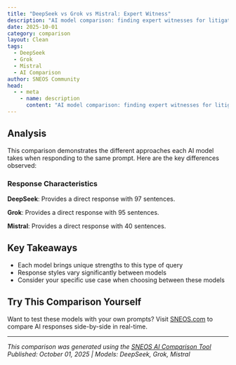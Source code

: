 ```yaml
---
title: "DeepSeek vs Grok vs Mistral: Expert Witness"
description: "AI model comparison: finding expert witnesses for litigation..."
date: 2025-10-01
category: comparison
layout: Clean
tags:
  - DeepSeek
  - Grok
  - Mistral
  - AI Comparison
author: SNEOS Community
head:
  - - meta
    - name: description
      content: "AI model comparison: finding expert witnesses for litigation..."
---
```


<ChatComparison
  title="DeepSeek vs Grok vs Mistral: Expert Witness"
  prompt="finding expert witnesses for litigation"
  :responses='{
    "DeepSeek": "Of course. Finding the right expert witness is a critical step in litigation strategy. A well-qualified, credible, and effective expert can make the difference between winning and losing a case.\n\nHere is a comprehensive guide to finding expert witnesses for litigation, broken down into methods, best practices, and key considerations.\n\n---\n\n### **Method 1: Expert Witness Firms \u0026 Directories (Most Common)**\n\nThese are specialized companies that maintain vast databases of pre-vetted experts across thousands of specialties.\n\n**How it Works:** You provide the firm with your case details, and they match you with several potential candidates from their network.\n\n**Top-Tier Firms (Full-Service):**\n*   **Seavert:** Known for high-stakes corporate and complex litigation. They are very selective and handle the entire vetting process.\n*   **The Expert Institute:** One of the largest and most well-known. They offer a matching service and provide detailed profiles and CVs.\n*   **Round Table Group:** Another major player with a extensive network of experts across all fields.\n\n**Large Online Directories:**\n*   **JurisPro:** A directory where experts post their own profiles. You can search by specialty and contact them directly.\n*   **ALM Experts (formerly Law.com):** A comprehensive directory with expert profiles, articles, and verdicts.\n*   **TASA (Technical Advisory Service for Attorneys):** Has been connecting attorneys with experts for decades.\n\n**Pros:**\n*   **Speed \u0026 Convenience:** Quickly access a large pool of vetted candidates.\n*   **Specialization:** Find experts for highly niche fields (e.g., \u0022the biomechanics of rollover car accidents\u0022).\n*   **Pre-Screened:** Many firms pre-vet for qualifications and previous testimony experience.\n\n**Cons:**\n*   **Cost:** These services are expensive. The expert\u0027s fee is separate from the finder\u0027s fee or subscription cost.\n*   **Less Direct Control:** You are relying on the firm\u0027s matching algorithm and network.\n\n---\n\n### **Method 2: Professional \u0026 Academic Networks**\n\nLeveraging existing professional relationships can yield highly qualified and trusted experts.\n\n**How it Works:**\n*   **University Professors:** Contact departments relevant to your case (e.g., Engineering, Economics, Medicine, Computer Science). Look for professors who consult on the side or have practical industry experience.\n*   **Professional Associations:** Most fields have associations (e.g., American Academy of Forensic Sciences, American College of Surgeons, American Institute of CPAs). Many have \u0022expert witness\u0022 referral services or directories for their members.\n*   **Your Own Network:** Ask colleagues in your law firm or bar association. A personal recommendation is often the most reliable source.\n\n**Pros:**\n*   **Credibility:** A professor from a top university carries immense weight with a jury.\n*   **Potentially Lower Cost:** Academics may have lower hourly rates than full-time professional testifying experts.\n*   **Deep Expertise:** You get a true subject-matter expert.\n\n**Cons:**\n*   **Time-Consuming:** Requires significant research and outreach.\n*   **May Lack Testimony Experience:** Academics are brilliant in their field but may be poor communicators or unfamiliar with the demands of litigation and cross-examination.\n*   **Availability:** They may have teaching and research commitments that limit their availability.\n\n---\n\n### **Method 3: Published Authors \u0026 Industry Professionals**\n\nExperts are often those who have written the book on the subject.\n\n**How it Works:**\n*   **Search Scholarly Databases:** Use Google Scholar, PubMed, or Westlaw/LexisNexis to find articles and books on the specific topic of your case. The author is a potential expert.\n*   **Industry Conferences:** Speakers at major industry conferences are recognized leaders in their field.\n*   **LinkedIn:** A powerful tool for searching professionals by job title, company, and skills. Look for those who list \u0022expert witness\u0022 in their profile.\n\n**Pros:**\n*   **Built-in Credibility:** An author or keynote speaker is automatically seen as an authority.\n*   **Direct Contact:** You can contact them directly without a middleman.\n*   **Current Industry Knowledge:** Industry professionals are on the cutting edge of practice, not just theory.\n\n**Cons:**\n*   **May Be Aligned with the Opposition:** A leading author might have already consulted for the other side or have views that don\u0027t support your theory of the case.\n*   **Conflict Checks:** Requires thorough vetting for conflicts of interest.\n\n---\n\n### **The Vetting Process: Once You Have a Candidate**\n\nFinding a name is just the first step. Rigorous vetting is essential.\n\n1.  **Initial Screening:**\n    *   **CV/Resume:** Scrutinize their education, publications, professional licenses, and relevant experience.\n    *   **Are they \u0022The\u0022 expert or \u0022An\u0022 expert?** Is their expertise a perfect match for your specific issue?\n\n2.  **Conflict Check:**\n    *   Formally request they run a conflict check against all parties and law firms involved in the case.\n\n3.  **The Preliminary Phone Call:**\n    *   Discuss the general nature of the case (without revealing privileged information).\n    *   Gauge their communication skills. Are they able to explain complex topics simply?\n    *   Ask about their testimony experience (depositions, trial).\n    *   Discuss their availability and fee structure.\n\n4.  **Deep-Dive Vetting:**\n    *   **Review Prior Testimony:** Use services like **Daubert Tracker** or search court records to find transcripts of their past depositions and trial testimony. How did they hold up under cross-examination?\n    *   **Check Social Media/Online Presence:** Look for any public statements or posts that could be used to impeach their credibility.\n    *   **Reference Checks:** Speak with attorneys who have previously hired them.\n\n---\n\n### **Key Questions to Ask a Potential Expert**\n\n*   What is your initial impression of the case issues based on what I\u0027ve told you?\n*   What is your theory of the case? (A good expert will help you build your theory).\n*   What are the strengths and weaknesses of my case from a technical standpoint?\n*   Have you ever been disqualified under a *Daubert/Frye* challenge?\n*   What percentage of your work is for the plaintiff vs. the defense?\n*   What are your fees, billing increments, and cost estimates for a report and testimony?\n\n### **A Note on *Daubert* and *Frye* Standards**\n\nIn U.S. federal courts and many state courts, expert testimony must meet the **Daubert standard**, which assesses the reliability and relevance of the expert\u0027s methodology. State courts may use the older **Frye standard** (general acceptance in the scientific community). Your expert must not only be qualified but must also be prepared to defend their methods as scientifically sound and reliable.\n\n### **Summary: A Step-by-Step Action Plan**\n\n1.  **Define the Need:** Precisely identify the specific question you need the expert to answer.\n2.  **Generate a List:** Use a combination of methods (directories, academic search, your network) to create a list of 3-5 potential candidates.\n3.  **Conduct Initial Vetting:** Review CVs, check for conflicts, and have preliminary phone calls.\n4.  **Select the Best Candidate:** Choose based on expertise, communication skills, credibility, and cost.\n5.  **Formally Engage:** Execute a clear engagement letter detailing the scope of work, fees, and confidentiality obligations.\n6.  **Manage the Relationship:** Work closely with your expert to prepare them for report writing, deposition, and trial.\n\nFinding the right expert is an investment of time and resources that pays dividends in the outcome of your case.",
    "Grok": "Finding expert witnesses for litigation can be a critical step in building a strong case, as they provide specialized knowledge and credibility to support your arguments. Here\u2019s a detailed guide on how to locate and select expert witnesses for legal proceedings:\n\n---\n\n### 1. Identify the Type of Expert Needed\n   - **Understand the Case Requirements**: Determine the specific area of expertise required based on the facts and issues in your case (e.g., medical malpractice, engineering, forensic accounting, accident reconstruction, etc.).\n   - **Match Expertise to Issues**: Ensure the expert\u2019s knowledge directly relates to the disputed issues in the case. For instance, a medical expert in neurology may not be suitable for a case involving orthopedic surgery.\n   - **Consider Subspecialties**: Some fields have very narrow subspecialties, so precision is key.\n\n---\n\n### 2. Start Your Search\nThere are several methods and resources to find qualified expert witnesses:\n\n#### a. Professional Networks and Referrals\n   - **Colleagues and Attorneys**: Ask other attorneys or legal professionals in your network for recommendations. Many lawyers maintain lists of trusted experts they\u2019ve worked with previously.\n   - **Bar Associations**: Local or state bar associations often have referral services or committees that can connect you with experts.\n   - **Industry Contacts**: If you have connections in the relevant field, they may be able to recommend credible experts.\n\n#### b. Expert Witness Directories and Services\n   - **Online Databases**: Use established directories to search for experts by field and location. Some popular platforms include:\n     - **SEAK, Inc. (www.seakexperts.com)**: A comprehensive directory of expert witnesses across various fields.\n     - **ExpertPages (www.expertpages.com)**: A searchable database of experts.\n     - **RoundTable Group (www.roundtablegroup.com)**: Matches attorneys with experts based on case needs.\n     - **TASA (Technical Advisory Service for Attorneys, www.tasanet.com)**: Provides access to a network of technical and scientific experts.\n   - **Legal Support Services**: Some companies specialize in connecting attorneys with expert witnesses, often providing vetting and credential verification.\n\n#### c. Academic and Professional Institutions\n   - **Universities and Research Institutions**: Professors and researchers often have deep expertise in niche areas and may be willing to serve as expert witnesses.\n   - **Professional Associations**: Contact organizations related to the field of expertise (e.g., American Medical Association for medical experts, Institute of Electrical and Electronics Engineers for engineering experts). These groups often have directories or referral services.\n   - **Trade Groups and Certifications**: Look for experts who hold certifications or memberships in relevant professional organizations, as this often indicates credibility.\n\n#### d. Online Research\n   - **LinkedIn**: Search for professionals with relevant expertise and experience. Look for individuals with a history of academic publications, consulting, or prior expert witness testimony.\n   - **Publications and Articles**: Experts often publish research papers, books, or articles in their field. Use academic databases like Google Scholar or PubMed to identify leading voices.\n   - **Court Records**: Review prior cases similar to yours to see which experts were used. Some experts may have a history of testifying in court, which can be a plus.\n\n#### e. Expert Witness Agencies\n   - Some firms specialize in providing expert witnesses for litigation. These agencies often pre-screen candidates and can save time, though they may charge a fee for their services.\n\n---\n\n### 3. Evaluate Potential Experts\nOnce you have a list of potential expert witnesses, assess their qualifications and suitability for your case. Consider the following:\n\n   - **Credentials and Experience**: Review their education, certifications, publications, and professional history. Ensure they have relevant, up-to-date expertise.\n   - **Prior Testimony**: Check if they have experience as an expert witness. Review past cases to see if their testimony was effective and whether they\u2019ve been challenged or disqualified (e.g., under the *Daubert* or *Frye* standards).\n   - **Communication Skills**: An expert must be able to explain complex concepts clearly to a judge and jury. Meet with them to assess their ability to articulate ideas and remain composed under cross-examination.\n   - **Availability**: Confirm they have the time to dedicate to your case, including reviewing materials, preparing reports, and testifying if necessary.\n   - **Impartiality and Credibility**: Avoid experts who may appear biased or have conflicts of interest. Courts and juries value objectivity.\n   - **Location**: While not always necessary, it can be helpful to hire an expert in the same geographic area as the court for logistical reasons and local knowledge.\n\n---\n\n### 4. Verify Background and References\n   - **Check for Red Flags**: Research the expert for any disciplinary actions, malpractice claims, or negative reviews in their field.\n   - **Speak to References**: If possible, contact other attorneys or clients who have worked with the expert to get feedback on their performance.\n   - **Review Past Testimony**: If they\u2019ve testified before, obtain transcripts or court opinions to evaluate their effectiveness and how their opinions held up under scrutiny.\n\n---\n\n### 5. Interview the Expert\n   - Schedule a meeting or call to discuss the case and gauge their interest. During the interview:\n     - Provide a summary of the case and ask if they feel confident addressing the specific issues.\n     - Discuss their methodology and how they would approach forming an opinion.\n     - Ask about their experience with similar cases and their comfort level with testifying in court.\n     - Inquire about their fees and billing structure (hourly rates, retainers, etc.).\n\n---\n\n### 6. Assess Legal Admissibility\n   - Ensure the expert\u2019s testimony will meet the legal standards for admissibility in your jurisdiction:\n     - **Daubert Standard** (federal courts and many states): Testimony must be based on reliable, scientifically valid methods and relevant to the case.\n     - **Frye Standard** (some states): Testimony must be based on generally accepted methods in the relevant field.\n   - Work with the expert to prepare a report or affidavit that clearly outlines their qualifications, methodology, and opinions.\n\n---\n\n### 7. Negotiate Fees and Retain the Expert\n   - **Understand Costs**: Expert witnesses often charge significant fees for their time, including consultations, report preparation, depositions, and trial testimony. Rates vary widely by field and experience.\n   - **Written Agreement**: Formalize the relationship with a retainer agreement that outlines the scope of work, fees, deadlines, and confidentiality obligations.\n   - **Budget for Additional Costs**: Be prepared for expenses such as travel, materials, or additional research the expert may need to perform.\n\n---\n\n### 8. Prepare the Expert for Testimony\n   - **Review Case Materials**: Provide all relevant documents, evidence, and information so the expert can form a well-informed opinion.\n   - **Mock Examinations**: Conduct practice sessions for depositions and trial testimony to prepare the expert for cross-examination.\n   - **Educate on Legal Process**: If the expert is new to litigation, explain courtroom procedures, rules of evidence, and their role in the case.\n\n---\n\n### Additional Tips\n   - **Start Early**: Finding the right expert can take time, and their availability may be limited. Begin your search as soon as you know an expert is needed.\n   - **Avoid Hired Guns**: Courts and juries can often spot experts who appear to be overly biased or frequently testify for one side. Look for someone with a reputation for integrity.\n   - **Consider Multiple Experts**: In complex cases, you may need more than one expert to address different aspects of the case.\n   - **Local Rules and Requirements**: Some jurisdictions have specific rules for expert witness disclosure and qualifications, so ensure compliance with deadlines and procedural requirements.\n\n---\n\nBy following these steps, you can find a qualified expert witness who will strengthen your case and provide credible, persuasive testimony. If you\u2019re working with a legal team, collaborate closely with them to ensure the expert aligns with the overall strategy. If you have a specific field or case type in mind, let me know, and I can help narrow down resources or strategies tailored to your needs!",
    "Mistral": "Finding expert witnesses for litigation is a critical step in building a strong case. Here are some strategies to help you locate qualified experts:\n\n### 1. **Professional Associations and Organizations**\n   - **Medical Experts:** American Medical Association (AMA), American College of Physicians (ACP), etc.\n   - **Engineering Experts:** American Society of Civil Engineers (ASCE), Institute of Electrical and Electronics Engineers (IEEE), etc.\n   - **Financial Experts:** American Institute of Certified Public Accountants (AICPA), Chartered Financial Analyst Institute (CFA Institute), etc.\n   - **Legal Experts:** American Bar Association (ABA), state bar associations, etc.\n\n### 2. **Online Directories and Databases**\n   - **Expert Witness Directories:** Websites like ExpertPages, JurisPro, and SEAK Expert Witness Directory.\n   - **Professional Networks:** LinkedIn, where you can search for professionals with specific expertise.\n   - **Academic Databases:** Google Scholar, PubMed, and other academic databases to find researchers and academics who have published in relevant fields.\n\n### 3. **Universities and Research Institutions**\n   - **Academic Departments:** Contact relevant departments at universities for recommendations.\n   - **Research Centers:** Institutions like the National Institutes of Health (NIH), National Science Foundation (NSF), etc.\n\n### 4. **Professional Referrals**\n   - **Colleagues and Peers:** Ask for recommendations from other attorneys who have used expert witnesses in similar cases.\n   - **Professional Networks:** Attend conferences, seminars, and workshops related to your field of interest to network with potential experts.\n\n### 5. **Legal and Expert Witness Services**\n   - **Expert Witness Firms:** Companies that specialize in providing expert witnesses for various fields.\n   - **Legal Research Services:** Firms like Westlaw, LexisNexis, and Bloomberg Law often have resources for finding expert witnesses.\n\n### 6. **Publications and Journals**\n   - **Academic Journals:** Look for authors who have published extensively in the area of your case.\n   - **Industry Publications:** Trade magazines and journals specific to the industry relevant to your case.\n\n### 7. **Government Agencies**\n   - **Regulatory Bodies:** Agencies like the FDA, EPA, and FTC often have experts who can provide valuable insights.\n   - **Public Health Departments:** For medical and health-related cases.\n\n### 8. **Social Media and Online Forums**\n   - **LinkedIn Groups:** Join groups related to your field of interest and ask for recommendations.\n   - **Online Forums:** Websites like Reddit, Quora, and specialized forums can be useful for finding experts.\n\n### 9. **Local and National Conferences**\n   - **Industry Conferences:** Attend conferences and trade shows related to your field to meet potential experts.\n   - **Academic Conferences:** Universities often host conferences where you can meet leading researchers.\n\n### 10. **Legal Directories and Publications**\n   - **Martindale-Hubbell:** A directory of lawyers and legal professionals.\n   - **Legal Publications:** Journals and magazines that often feature articles by experts in various fields.\n\n### Tips for Evaluating Expert Witnesses:\n   - **Credentials:** Ensure the expert has the necessary qualifications and certifications.\n   - **Experience:** Look for experts with experience in similar cases.\n   - **Publications:** Check for published works, articles, and research papers.\n   - **Testimony History:** Review their past testimony and court appearances.\n   - **Reputation:** Seek references and reviews from previous clients.\n\nBy utilizing these resources and strategies, you can effectively find and evaluate expert witnesses who can strengthen your litigation case."
  }'
  published-date="22:23"
/>

## Analysis

This comparison demonstrates the different approaches each AI model takes when responding to the same prompt. Here are the key differences observed:

### Response Characteristics

**DeepSeek**: Provides a direct response with 97 sentences. 

**Grok**: Provides a direct response with 95 sentences. 

**Mistral**: Provides a direct response with 40 sentences. 

## Key Takeaways

- Each model brings unique strengths to this type of query
- Response styles vary significantly between models
- Consider your specific use case when choosing between these models

## Try This Comparison Yourself

Want to test these models with your own prompts? Visit [SNEOS.com](https://sneos.com) to compare AI responses side-by-side in real-time.

---

*This comparison was generated using the [SNEOS AI Comparison Tool](https://sneos.com)*
*Published: October 01, 2025 | Models: DeepSeek, Grok, Mistral*
